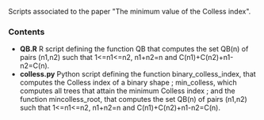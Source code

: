 Scripts associated to the paper "The minimum value of the Colless index".

### Contents

* **QB.R**  R script defining the function QB that computes the set QB(n) of pairs (n1,n2) such that 1<=n1<=n2, n1+n2=n 
and C(n1)+C(n2)+n1-n2=C(n).
* **colless.py** Python script defining the function binary_colless_index, that computes the Colless index of a binary 
shape ; min_colless, which computes all trees that attain the minimum Colless index ; and the function mincolless_root,
that computes the set QB(n) of pairs (n1,n2) such that 1<=n1<=n2, n1+n2=n 
and C(n1)+C(n2)+n1-n2=C(n).
